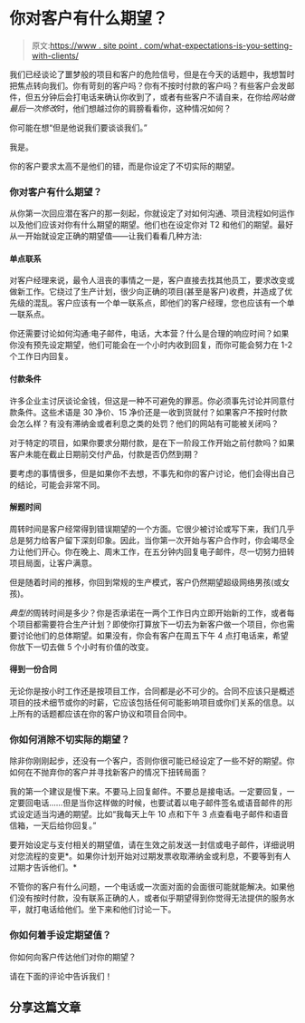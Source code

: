 # 你对客户有什么期望？

> 原文:[https://www . site point . com/what-expectations-is-you-setting-with-clients/](https://www.sitepoint.com/what-expectations-are-you-setting-with-clients/)

我们已经谈论了噩梦般的项目和客户的危险信号，但是在今天的话题中，我想暂时把焦点转向我们。你有苛刻的客户吗？你有不按时付款的客户吗？有些客户会发邮件，但五分钟后会打电话来确认你收到了，或者有些客户不请自来，在你给*网站做最后一次修改*时，他们想越过你的肩膀看看你，这种情况如何？

你可能在想“但是他说我们要谈谈我们。”

我是。

你的客户要求太高不是他们的错，而是你设定了不切实际的期望。

### 你对客户有什么期望？

从你第一次回应潜在客户的那一刻起，你就设定了对如何沟通、项目流程如何运作以及他们应该对你有什么期望的期望。他们也在设定你对 T2 和他们的期望。最好从一开始就设定正确的期望值——让我们看看几种方法:

#### 单点联系

对客户经理来说，最令人沮丧的事情之一是，客户直接去找其他员工，要求改变或做新工作。它绕过了生产计划，很少向正确的项目(甚至是客户)收费，并造成了优先级的混乱。客户应该有一个单一联系点，即他们的客户经理，您也应该有一个单一联系点。

你还需要讨论如何沟通:电子邮件，电话，大本营？什么是合理的响应时间？如果你没有预先设定期望，他们可能会在一个小时内收到回复，而你可能会努力在 1-2 个工作日内回复。

#### 付款条件

许多企业主讨厌谈论金钱，但这是一种不可避免的罪恶。你必须事先讨论并同意付款条件。这些术语是 30 净价、15 净价还是一收到货就付？如果客户不按时付款会怎么样？有没有滞纳金或者利息之类的处罚？他们的网站有可能被关闭吗？

对于特定的项目，如果你要求分期付款，是在下一阶段工作开始之前付款吗？如果客户未能在截止日期前交付产品，付款是否仍然到期？

要考虑的事情很多，但是如果你不去想，不事先和你的客户讨论，他们会得出自己的结论，可能会非常不同。

#### 解题时间

周转时间是客户经常得到错误期望的一个方面。它很少被讨论或写下来，我们几乎总是努力给客户留下深刻印象。因此，当你第一次开始与客户合作时，你会竭尽全力让他们开心。你在晚上、周末工作，在五分钟内回复电子邮件，尽一切努力扭转项目局面，让客户满意。

但是随着时间的推移，你回到常规的生产模式，客户仍然期望超级网络男孩(或女孩)。

*典型的*周转时间是多少？你是否承诺在一两个工作日内立即开始新的工作，或者每个项目都需要符合生产计划？即使你打算放下一切去为新客户做一个项目，你也需要讨论他们的总体期望。如果没有，你会有客户在周五下午 4 点打电话来，希望你放下一切去做 5 个小时有价值的改变。

#### 得到一份合同

无论你是按小时工作还是按项目工作，合同都是必不可少的。合同不应该只是概述项目的技术细节或你的时薪，它应该包括任何可能影响项目或你们关系的信息。以上所有的话题都应该在你的客户协议和项目合同中。

### 你如何消除不切实际的期望？

除非你刚刚起步，还没有一个客户，否则你很可能已经设定了一些不好的期望。你如何在不抛弃你的客户并寻找新客户的情况下扭转局面？

我的第一个建议是慢下来。不要马上回复邮件。不要总是接电话。一定要回复，一定要回电话……但是当你这样做的时候，也要试着以电子邮件签名或语音邮件的形式设定适当沟通的期望。比如“我每天上午 10 点和下午 3 点查看电子邮件和语音信箱，一天后给你回复。”

要开始设定与支付相关的期望值，请在生效之前发送一封信或电子邮件，详细说明对您流程的变更*。如果你计划开始对过期发票收取滞纳金或利息，不要等到有人过期才告诉他们。*

不管你的客户有什么问题，一个电话或一次面对面的会面很可能就能解决。如果他们没有按时付款，没有联系正确的人，或者似乎期望得到你觉得无法提供的服务水平，就打电话给他们。坐下来和他们讨论一下。

### 你如何着手设定期望值？

你如何向客户传达他们对你的期望？

请在下面的评论中告诉我们！

## 分享这篇文章